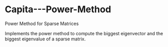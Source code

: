 # Capita---Power-Method
Power Method for Sparse Matrices

Implements the power method to compute the biggest eigenvector and the biggest eigenvalue of a sparse matrix.
